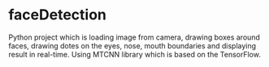 # faceDetection
Python project which is loading image from camera, drawing boxes around faces, drawing dotes on the eyes, nose, mouth boundaries and displaying result in real-time.
Using MTCNN library which is based on the TensorFlow.
